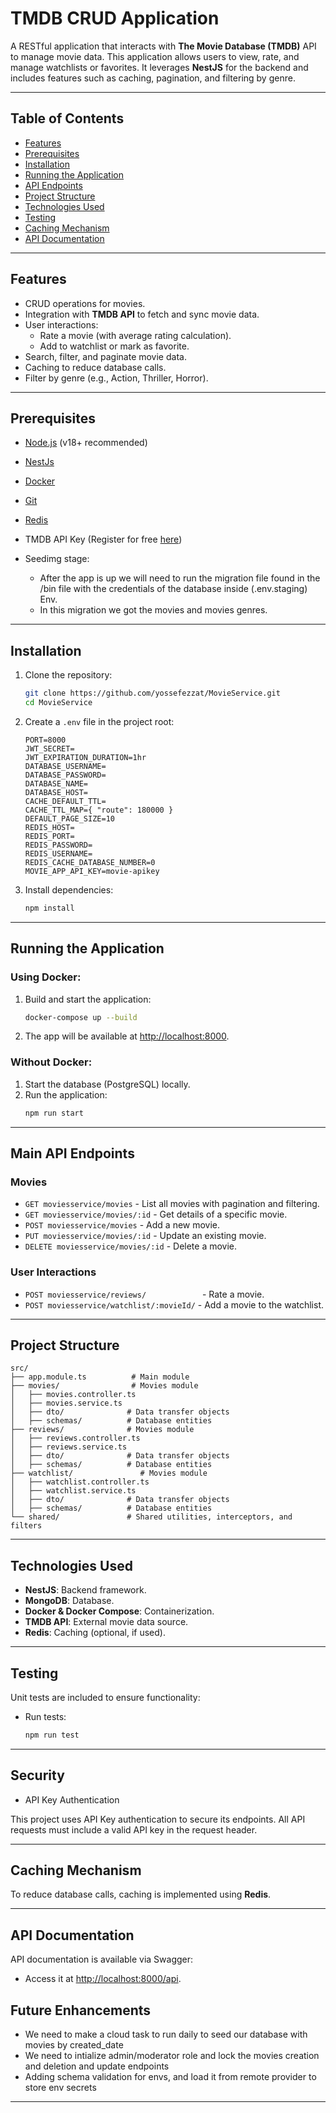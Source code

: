 # **TMDB CRUD Application**

A RESTful application that interacts with **The Movie Database (TMDB)** API to manage movie data. This application allows users to view, rate, and manage watchlists or favorites. It leverages **NestJS** for the backend and includes features such as caching, pagination, and filtering by genre.

---

## **Table of Contents**

- [Features](#features)
- [Prerequisites](#prerequisites)
- [Installation](#installation)
- [Running the Application](#running-the-application)
- [API Endpoints](#api-endpoints)
- [Project Structure](#project-structure)
- [Technologies Used](#technologies-used)
- [Testing](#testing)
- [Caching Mechanism](#caching-mechanism)
- [API Documentation](#api-documentation)

---

## **Features**

- CRUD operations for movies.
- Integration with **TMDB API** to fetch and sync movie data.
- User interactions:
  - Rate a movie (with average rating calculation).
  - Add to watchlist or mark as favorite.
- Search, filter, and paginate movie data.
- Caching to reduce database calls.
- Filter by genre (e.g., Action, Thriller, Horror).

---

## **Prerequisites**

- [Node.js](https://nodejs.org/) (v18+ recommended)
- [NestJs](https://docs.nestjs.com/)
- [Docker](https://www.docker.com/)
- [Git](https://git-scm.com/)
- [Redis](https://redis.io/)
- TMDB API Key (Register for free [here](https://www.themoviedb.org/))

- Seedimg stage:
   - After the app is up we will need to run the migration file found in the /bin file with the credentials of the database inside (.env.staging) Env.
   - In this migration we got the movies and movies genres.

---

## **Installation**

1. Clone the repository:
   ```bash
   git clone https://github.com/yossefezzat/MovieService.git
   cd MovieService
   ```

2. Create a `.env` file in the project root:
   ```env
   PORT=8000
   JWT_SECRET=
   JWT_EXPIRATION_DURATION=1hr
   DATABASE_USERNAME=
   DATABASE_PASSWORD=
   DATABASE_NAME=  
   DATABASE_HOST=
   CACHE_DEFAULT_TTL=
   CACHE_TTL_MAP={ "route": 180000 }
   DEFAULT_PAGE_SIZE=10
   REDIS_HOST=
   REDIS_PORT=
   REDIS_PASSWORD=
   REDIS_USERNAME=
   REDIS_CACHE_DATABASE_NUMBER=0
   MOVIE_APP_API_KEY=movie-apikey
   ```

3. Install dependencies:
   ```bash
   npm install
   ```

---

## **Running the Application**

### Using Docker:
1. Build and start the application:
   ```bash
   docker-compose up --build
   ```

2. The app will be available at [http://localhost:8000](http://localhost:8000).

### Without Docker:
1. Start the database (PostgreSQL) locally.
2. Run the application:
   ```bash
   npm run start
   ```

---

## **Main API Endpoints**

### **Movies**
- `GET moviesservice/movies` - List all movies with pagination and filtering.
- `GET moviesservice/movies/:id` - Get details of a specific movie.
- `POST moviesservice/movies` - Add a new movie.
- `PUT moviesservice/movies/:id` - Update an existing movie.
- `DELETE moviesservice/movies/:id` - Delete a movie.

### **User Interactions**
- `POST moviesservice/reviews/            ` - Rate a movie.
- `POST moviesservice/watchlist/:movieId/` - Add a movie to the watchlist.

---

## **Project Structure**

```
src/
├── app.module.ts          # Main module
├── movies/                # Movies module
│   ├── movies.controller.ts
│   ├── movies.service.ts
│   ├── dto/              # Data transfer objects
│   ├── schemas/          # Database entities
├── reviews/              # Movies module
│   ├── reviews.controller.ts
│   ├── reviews.service.ts
│   ├── dto/              # Data transfer objects
│   ├── schemas/          # Database entities
├── watchlist/               # Movies module
│   ├── watchlist.controller.ts
│   ├── watchlist.service.ts
│   ├── dto/              # Data transfer objects
│   ├── schemas/          # Database entities
└── shared/               # Shared utilities, interceptors, and filters
```

---

## **Technologies Used**

- **NestJS**: Backend framework.
- **MongoDB**: Database.
- **Docker & Docker Compose**: Containerization.
- **TMDB API**: External movie data source.
- **Redis**: Caching (optional, if used).

---

## **Testing**

Unit tests are included to ensure functionality:
- Run tests:
  ```bash
  npm run test
  ```

---

## **Security**

- API Key Authentication

This project uses API Key authentication to secure its endpoints. All API requests must include a valid API key in the request header.

---

## **Caching Mechanism**

To reduce database calls, caching is implemented using **Redis**.

---

## **API Documentation**

API documentation is available via Swagger:
- Access it at [http://localhost:8000/api](http://localhost:8000/api).


## **Future Enhancements**

- We need to make a cloud task to run daily to seed our database with movies by created_date
- We need to intialize admin/moderator role and lock the movies creation and deletion and update endpoints
- Adding schema validation for envs, and load it from remote provider to store env secrets

---